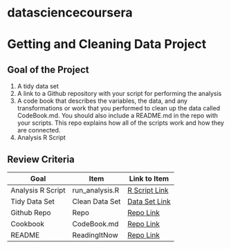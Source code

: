 # datasciencecoursera
# Getting and Cleaning Data Project

## Goal of the Project
1. A tidy data set 
2. A link to a Github repository with your script for performing the analysis 
3. A code book that describes the variables, the data, and any transformations or work that you performed to clean up the data called CodeBook.md. You should also include a README.md in the repo with your scripts. This repo explains how all of the scripts work and how they are connected.
4. Analysis R Script

## Review Criteria

Goal | Item | Link to Item
--- | --- | ---
Analysis R Script |  run_analysis.R |  [R Script Link](https://github.com/pratik-chandak/datasciencecoursera/blob/master/3_GettingAndCleaningData/project/run_analysis.R "run_analysis.R")
Tidy Data Set |  Clean Data Set |  [Data Set Link](https://github.com/pratik-chandak/datasciencecoursera/blob/main/3_GettingAndCleaningData/project/tinyData.txt "tidyData.txt")
Github Repo | Repo |  [Repo Link](https://github.com/pratik-chandak/datasciencecoursera/tree/master/3_GettingAndCleaningData "Click to go to Repo")
Cookbook | CodeBook.md |  [Repo Link](https://github.com/pratik-chandak/datasciencecoursera/blob/master/3_GettingAndCleaningData/project/CodeBook.md "CodeBook.md")
README | ReadingItNow |  [Repo Link](https://github.com/pratik-chandak/datasciencecoursera/blob/master/3_GettingAndCleaningData/project/README.md "README.md")
